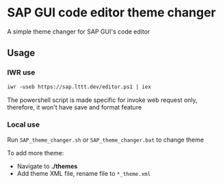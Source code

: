 # SAP GUI code editor theme changer

A simple theme changer for SAP GUI's code editor

## Usage

### IWR use

```txt
iwr -useb https://sap.lttt.dev/editor.ps1 | iex
```

The powershell script is made specific for invoke web request only, therefore, it won't have save and format feature

### Local use

Run `SAP_theme_changer.sh` or `SAP_theme_changer.bat` to change theme

To add more theme:

- Navigate to **./themes**
- Add theme XML file, rename file to `*_theme.xml`
